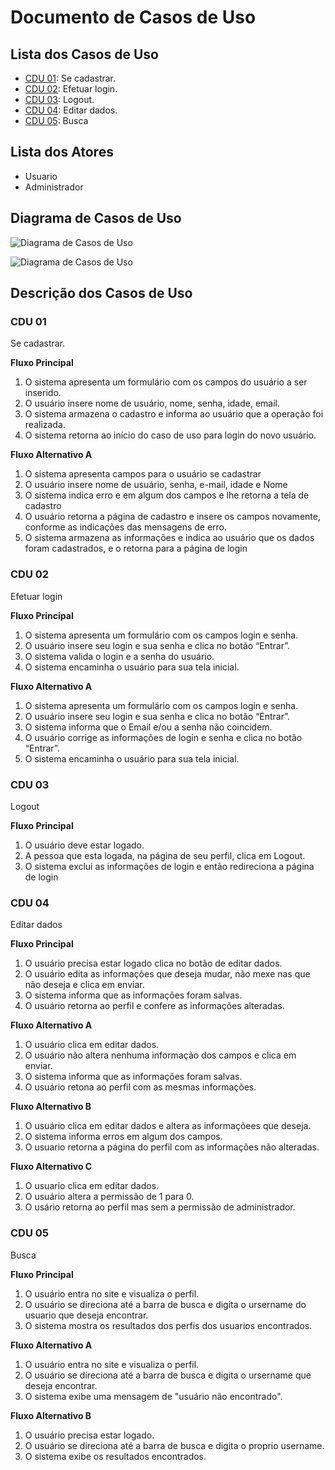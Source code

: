 # Documento de Casos de Uso

## Lista dos Casos de Uso

 - [CDU 01](#CDU-01): Se cadastrar.
 - [CDU 02](#CDU-02): Efetuar login.
 - [CDU 03](#CDU-03): Logout.
 - [CDU 04](#CDU-04): Editar dados.
 - [CDU 05](#CDU-05): Busca


## Lista dos Atores

 - Usuario
 - Administrador 

## Diagrama de Casos de Uso
![Diagrama de Casos de Uso](https://user-images.githubusercontent.com/82223070/143919962-12685e72-afef-4290-9a3d-1167b32ca1ee.jpeg)

![Diagrama de Casos de Uso](diagrama-de-banco-de-dados.jpg)

## Descrição dos Casos de Uso

### CDU 01

Se cadastrar.

**Fluxo Principal**

1. O sistema apresenta um formulário com os campos do usuário a ser inserido.
2. O usuário insere nome de usuário, nome, senha, idade, email.
3. O sistema armazena o cadastro e informa ao usuário que a operação foi realizada.
4. O sistema retorna ao início do caso de uso para login do novo usuário. 

**Fluxo Alternativo A**

1. O sistema apresenta campos para o usuário se cadastrar 
2. O usuário insere nome de usuário, senha, e-mail, idade e Nome
3. O sistema indica erro e em algum dos campos e lhe retorna a tela de cadastro 
4. O usuário retorna a página de cadastro e insere os campos novamente, conforme as indicações das mensagens de erro.
5. O sistema armazena as informações e indica ao usuário que os dados foram cadastrados, e o retorna para a página de login

### CDU 02

Efetuar login

**Fluxo Principal**

1. O sistema apresenta um formulário com os campos login e senha.
2. O usuário insere seu login e sua senha e clica no botão “Entrar”.
3. O sistema valida o login e a senha do usuário.
4. O sistema encaminha o usuário para sua tela inicial.

**Fluxo Alternativo A**

1. O sistema apresenta um formulário com os campos login e senha.
2. O usuário insere seu login e sua senha e clica no botão “Entrar”.
3. O sistema informa que o Email e/ou a senha não coincidem.
4. O usuário corrige as informações de login e senha e clica no botão “Entrar”.
5. O sistema encaminha o usuário para sua tela inicial.


### CDU 03

Logout 

**Fluxo Principal**

1. O usuário deve estar logado.
2. A pessoa que esta logada, na página de seu perfil, clica em Logout.
3. O sistema exclui as informações de login e então redireciona a página de login


### CDU 04

Editar dados

**Fluxo Principal**

1. O usuário precisa estar logado clica no botão de editar dados.
2. O usuário edita as informações que deseja mudar, não mexe nas que não deseja e clica em enviar.
3. O sistema informa que as informações foram salvas.
4. O usuário retorna ao perfil e confere as informações alteradas.

**Fluxo Alternativo A**

1. O usuário clica em editar dados.
2. O usuário não altera nenhuma informação dos campos e clica em enviar.
3. O sistema informa que as informações foram salvas.
4. O usuário retona ao perfil com as mesmas informações.

**Fluxo Alternativo B**

1. O usuário clica em editar dados e altera as informaçõees que deseja.
2. O sistema informa erros em algum dos campos.
3. O usuario retorna a página do perfil com as informações não alteradas.

**Fluxo Alternativo C**

1. O usuario clica em editar dados.
1. O usuário altera a permissão de 1 para 0.
2. O usário retorna ao perfil mas sem a permissão de administrador.


### CDU 05

Busca

**Fluxo Principal**

1. O usuário entra no site e visualiza o perfil.
2. O usuário se direciona até a barra de busca e digita o ursername do usuario que deseja encontrar.
3. O sistema mostra os resultados dos perfis dos usuarios encontrados.

**Fluxo Alternativo A**

1. O usuário entra no site e visualiza o perfil.
2. O usuário se direciona até a barra de busca e digita o ursername que deseja encontrar.
3. O sistema exibe uma mensagem de "usuário não encontrado".

**Fluxo Alternativo B**

1. O usuário precisa estar logado.
2. O usuário se direciona até a barra de busca e digita o proprio username.
3. O sistema exibe os resultados encontrados.
